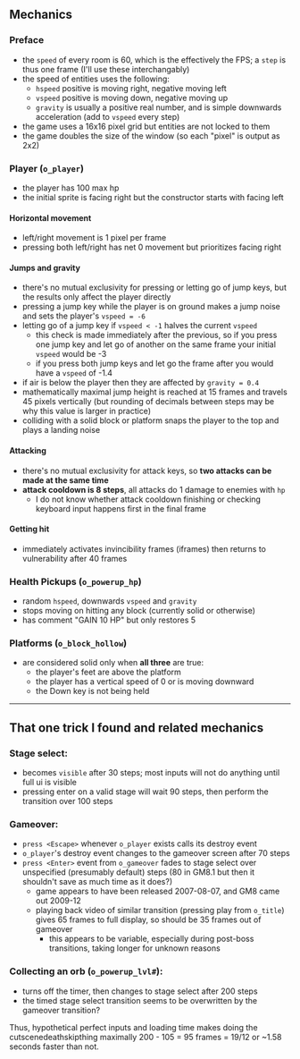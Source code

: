 ## Mechanics

### Preface
- the `speed` of every room is 60, which is the effectively the FPS; a `step` is thus one frame (I'll use these interchangably)
- the speed of entities uses the following:
    - `hspeed` positive is moving right, negative moving left
    - `vspeed` positive is moving down, negative moving up
    - `gravity` is usually a positive real number, and is simple downwards acceleration (add to `vspeed` every step)
- the game uses a 16x16 pixel grid but entities are not locked to them
- the game doubles the size of the window (so each "pixel" is output as 2x2)

### Player (`o_player`)
- the player has 100 max hp
- the initial sprite is facing right but the constructor starts with facing left

#### Horizontal movement
- left/right movement is 1 pixel per frame
- pressing both left/right has net 0 movement but prioritizes facing right

#### Jumps and gravity
- there's no mutual exclusivity for pressing or letting go of jump keys, but the results only affect the player directly
- pressing a jump key while the player is on ground makes a jump noise and sets the player's `vspeed = -6`
- letting go of a jump key if `vspeed < -1` halves the current `vspeed`
    - this check is made immediately after the previous, so if you press one jump key and let go of another on the same frame your initial `vspeed` would be -3
    - if you press both jump keys and let go the frame after you would have a `vspeed` of -1.4
- if air is below the player then they are affected by `gravity = 0.4`
- mathematically maximal jump height is reached at 15 frames and travels 45 pixels vertically (but rounding of decimals between steps may be why this value is larger in practice)
- colliding with a solid block or platform snaps the player to the top and plays a landing noise

#### Attacking
- there's no mutual exclusivity for attack keys, so **two attacks can be made at the same time**
- **attack cooldown is 8 steps**, all attacks do 1 damage to enemies with `hp`
    - I do not know whether attack cooldown finishing or checking keyboard input happens first in the final frame

#### Getting hit
- immediately activates invincibility frames (iframes) then returns to vulnerability after 40 frames

### Health Pickups (`o_powerup_hp`)
- random `hspeed`, downwards `vspeed` and `gravity`
- stops moving on hitting any block (currently solid or otherwise)
- has comment "GAIN 10 HP" but only restores 5

### Platforms (`o_block_hollow`)
- are considered solid only when **all three** are true:
    - the player's feet are above the platform
    - the player has a vertical speed of 0 or is moving downward
    - the Down key is not being held

---

## That one trick I found and related mechanics

### Stage select:
- becomes `visible` after 30 steps; most inputs will not do anything until full ui is visible
- pressing enter on a valid stage will wait 90 steps, then perform the transition over 100 steps

### Gameover:
- `press <Escape>` whenever `o_player` exists calls its destroy event
- `o_player`'s destroy event changes to the gameover screen after 70 steps 
- `press <Enter>` event from `o_gameover` fades to stage select over unspecified (presumably default) steps (80 in GM8.1 but then it shouldn't save as much time as it does?)
    - game appears to have been released 2007-08-07, and GM8 came out 2009-12
    - playing back video of similar transition (pressing play from `o_title`) gives 65 frames to full display, so should be 35 frames out of gameover
        - this appears to be variable, especially during post-boss transitions, taking longer for unknown reasons

### Collecting an orb (`o_powerup_lvl#`):
- turns off the timer, then changes to stage select after 200 steps
- the timed stage select transition seems to be overwritten by the gameover transition?

Thus, hypothetical perfect inputs and loading time makes doing the cutscenedeathskipthing maximally 200 - 105 = 95 frames = 19/12 or \~1.58 seconds faster than not.
